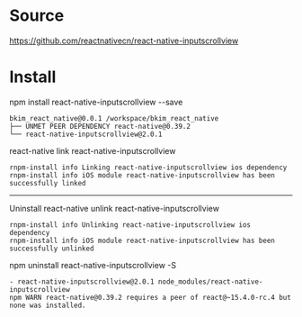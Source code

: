 Source
====
https://github.com/reactnativecn/react-native-inputscrollview

Install
====
npm install react-native-inputscrollview --save
```
bkim_react_native@0.0.1 /workspace/bkim_react_native
├── UNMET PEER DEPENDENCY react-native@0.39.2
└── react-native-inputscrollview@2.0.1
```

react-native link react-native-inputscrollview
```
rnpm-install info Linking react-native-inputscrollview ios dependency
rnpm-install info iOS module react-native-inputscrollview has been successfully linked
```

***

Uninstall
react-native unlink react-native-inputscrollview
```
rnpm-install info Unlinking react-native-inputscrollview ios dependency
rnpm-install info iOS module react-native-inputscrollview has been successfully unlinked
```

npm uninstall react-native-inputscrollview -S
```
- react-native-inputscrollview@2.0.1 node_modules/react-native-inputscrollview
npm WARN react-native@0.39.2 requires a peer of react@~15.4.0-rc.4 but none was installed.
```
